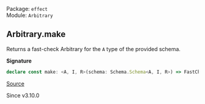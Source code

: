 Package: `effect`<br />
Module: `Arbitrary`<br />

## Arbitrary.make

Returns a fast-check Arbitrary for the `A` type of the provided schema.

**Signature**

```ts
declare const make: <A, I, R>(schema: Schema.Schema<A, I, R>) => FastCheck.Arbitrary<A>
```

[Source](https://github.com/Effect-TS/effect/tree/main/packages/effect/src/Arbitrary.ts#L63)

Since v3.10.0